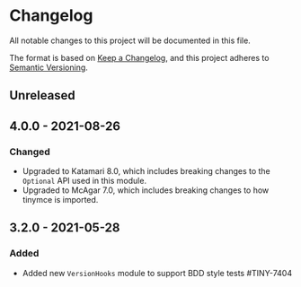# Changelog
All notable changes to this project will be documented in this file.

The format is based on [Keep a Changelog](https://keepachangelog.com/en/1.0.0/),
and this project adheres to [Semantic Versioning](https://semver.org/spec/v2.0.0.html).

## Unreleased

## 4.0.0 - 2021-08-26

### Changed
- Upgraded to Katamari 8.0, which includes breaking changes to the `Optional` API used in this module.
- Upgraded to McAgar 7.0, which includes breaking changes to how tinymce is imported.

## 3.2.0 - 2021-05-28

### Added
- Added new `VersionHooks` module to support BDD style tests #TINY-7404
